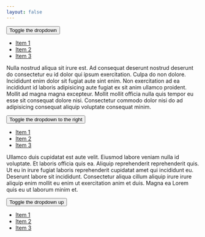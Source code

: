 ```yaml
---
layout: false
---
```


<div>
    <button type="button" id="menuTrigger" class="btn cursor-pointer mb-6">Toggle the dropdown</button>
    <ul data-dropdown data-dropdown-trigger="#menuTrigger" class="hidden py-2 bg-white shadow rounded-lg text-black">
        <li>
            <a href="#" class="block hover:bg-light focus:bg-light px-4 py-2">Item 1</a>
        </li>
        <li>
            <a href="#" class="block hover:bg-light focus:bg-light px-4 py-2">Item 2</a>
        </li>
        <li>
            <a href="#" class="block hover:bg-light focus:bg-light px-4 py-2">Item 3</a>
        </li>
    </ul>
    <p>Nulla nostrud aliqua sit irure est. Ad consequat deserunt nostrud deserunt do consectetur eu id dolor qui ipsum exercitation. Culpa do non dolore. Incididunt enim dolor sit fugiat aute sint enim. Non exercitation ad ea incididunt id laboris adipisicing aute fugiat ex sit anim ullamco proident. Mollit ad magna magna excepteur. Mollit mollit officia nulla quis tempor eu esse sit consequat dolore nisi. Consectetur commodo dolor nisi do ad adipisicing consequat aliquip voluptate consequat minim.</p>
    <button type="button" id="menuTrigger2" class="btn cursor-pointer ">Toggle the dropdown to the right</button>
    <ul data-dropdown data-dropdown-trigger="#menuTrigger2" data-dropdown-placement="right-start" class="hidden py-2 bg-white shadow rounded-lg text-black">
        <li>
            <a href="#" class="block hover:bg-light focus:bg-light px-4 py-2">Item 1</a>
        </li>
        <li>
            <a href="#" class="block hover:bg-light focus:bg-light px-4 py-2">Item 2</a>
        </li>
        <li>
            <a href="#" class="block hover:bg-light focus:bg-light px-4 py-2">Item 3</a>
        </li>
    </ul>
    <p>Ullamco duis cupidatat est aute velit. Eiusmod labore veniam nulla id voluptate. Et laboris officia quis ea. Aliquip reprehenderit reprehenderit quis. Ut eu in irure fugiat laboris reprehenderit cupidatat amet qui incididunt eu. Deserunt labore sit incididunt. Consectetur aliqua cillum aliquip irure irure aliquip enim mollit eu enim ut exercitation anim et duis. Magna ea Lorem quis eu ut laborum minim et.</p>
    <button type="button" id="menuTrigger3" class="btn cursor-pointer mt-6">Toggle the dropdown up</button>
    <ul data-dropdown data-dropdown-trigger="#menuTrigger3" class="hidden py-2 bg-white shadow rounded-lg text-black">
        <li>
            <a href="#" class="block hover:bg-light focus:bg-light px-4 py-2">Item 1</a>
        </li>
        <li>
            <a href="#" class="block hover:bg-light focus:bg-light px-4 py-2">Item 2</a>
        </li>
        <li>
            <a href="#" class="block hover:bg-light focus:bg-light px-4 py-2">Item 3</a>
        </li>
    </ul>
</div>
